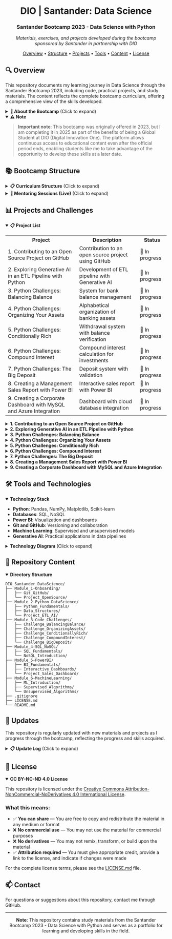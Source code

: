 <div align="center">  <h1> DIO | Santander: Data Science </div>

  <div align="center">
  <h3>Santander Bootcamp 2023 - Data Science with Python</h3>
  <p><i>Materials, exercises, and projects developed during the bootcamp sponsored by Santander in partnership with DIO</i></p>
</div>

<p align="center">
  <a href="#-overview">Overview</a> •
  <a href="#-bootcamp-structure">Structure</a> •
  <a href="#-projects-and-challenges">Projects</a> •
  <a href="#-tools-and-technologies">Tools</a> •
  <a href="#-repository-content">Content</a> •
  <a href="#-license">License</a>
</p>

## 🔍 Overview

This repository documents my learning journey in Data Science through the Santander Bootcamp 2023, including code, practical projects, and study materials. The content reflects the complete bootcamp curriculum, offering a comprehensive view of the skills developed.

<details>
<summary><b>🌟 About the Bootcamp</b> (Click to expand)</summary>

> **Important note**: This bootcamp was originally conducted between August and October 2023, focusing on Data Science with Python.

### Why is this bootcamp important?

1️⃣ **Market-aligned content**
- Modules developed to reflect industry trends and company requirements
- Focus on practical skills valued by employers

2️⃣ **Intensive and comprehensive learning**
- In-depth coverage of Python, Databases, Visualization, and Machine Learning
- Time distribution based on the relevance of topics in today's market

3️⃣ **Practical and targeted learning**
- Coding challenges and projects for immediate application of knowledge
- Updated educational materials with the latest tools and techniques
- Projects that simulate real data scientist challenges
</details>

<details open>
<summary><b>⚠️ Note</b> </summary>

> **Important note**: This bootcamp was originally offered in 2023, but I am completing it in 2025 as part of the benefits of being a Global Student at DIO (Digital Innovation One). The platform allows continuous access to educational content even after the official period ends, enabling students like me to take advantage of the opportunity to develop these skills at a later date.

</details>

## 📚 Bootcamp Structure

<details>
<summary><b>📋 Curriculum Structure</b> (Click to expand)</summary>

### Prepare for the Journey (Onboarding)
- **DIO Bootcamps: Free Education and Employability Together!** (1h)
- **Organizing Your Studies with DIO Roadmaps and Notion** (2h)
- **Code Versioning with Git and GitHub** (2h)
- **Project Challenges: Create a Winning Portfolio** (1h)
- **Contributing to an Open Source Project on GitHub** (1h)
- **Opening Class - Santander Bootcamps 2023** (2h)

### Introduction to Data Science and Python
- **Development Environment and First Steps with Python** (1h)
- **Getting to Know the Python Programming Language** (2h)
- **Types of Operators in Python** (2h)
- **Conditional and Loop Structures in Python** (2h)
- **Manipulating Strings with Python** (2h)
- **Working with Lists in Python** (1h)
- **Getting to Know Tuples in Python** (1h)
- **Exploring Sets in Python** (1h)
- **Learning to Use Dictionaries in Python** (1h)
- **Mastering Python Functions** (1h)
- **Exploring Generative AI in an ETL Pipeline with Python** (2h)

### Solving Your First Code Challenges
- **Code Challenges: Improve Your Logic and Computational Thinking** (1h)
- **Python Challenges: Balancing Balance** (1h)
- **Python Challenges: Organizing Your Assets** (1h)
- **Python Challenges: Conditionally Rich** (1h)
- **Python Challenges: Compound Interest** (1h)
- **Python Challenges: The Big Deposit** (1h)

### First Steps in SQL and NoSQL
- **Introduction to Relational Databases (SQL)** (3h)
- **Introduction to NoSQL Databases** (3h)

### Data Visualization and Analysis with Power BI
- **Business Intelligence (BI) Fundamentals** (2h)
- **Introduction to Data Analysis with SQL** (3h)
- **Theoretical Foundations of ETL** (1h)
- **First Steps with Power BI** (3h)
- **Working with Visuals in Power BI** (4h)
- **BI Fundamentals: KPIs and Metrics** (1h)
- **Creating Interactive Dashboards with Power BI** (2h)
- **Creating a Management Sales Report with Power BI** (1h)
- **Data Collection and Extraction with Power BI** (3h)
- **Data Cleaning and Transformation with Power BI** (2h)
- **Creating a Corporate Dashboard with MySQL and Azure Integration** (1h)

### Machine Learning Fundamentals and Techniques
- **Introduction to Machine Learning** (2h)
- **Bio-inspired Machine Learning Methods** (1h)
- **Artificial Neural Networks** (1h)
- **Genetic Algorithms** (2h)
- **SVM (Support Vector Machine) Algorithms** (1h)
- **Problem Classification: Exploring Datasets** (1h)
- **Programming Languages for Machine Learning** (1h)
- **Python for Machine Learning in Practice** (2h)
- **Evaluate this Bootcamp** (1h)

</details>

<details>
<summary><b>🚀 Mentoring Sessions (Live)</b> (Click to expand)</summary>

### Technical and Career Mentoring
- **Opening Class - Santander Bootcamps 2023** (2h)
- **Intelligent Development: Maximizing Your Productivity with Generative AI** (2h)
- **Demystifying SQL and NoSQL Databases with ChatGPT** (2h)
- **Challenges and Future Perspectives on Generative AI** (2h)
- **Building Your Digital Brand: How to Highlight Your Developer Portfolio** (2h)

</details>

## 📊 Projects and Challenges

<details open>
<summary><b>📋 Project List</b></summary>

<table>
  <tr>
    <th>Project</th>
    <th>Description</th>
    <th>Status</th>
  </tr>
  <tr>
    <td>1. Contributing to an Open Source Project on GitHub</td>
    <td>Contribution to an open source project using GitHub</td>
    <td>🚧 In progress</td>
  </tr>
  <tr>
    <td>2. Exploring Generative AI in an ETL Pipeline with Python</td>
    <td>Development of ETL pipeline with Generative AI</td>
    <td>🚧 In progress</td>
  </tr>
  <tr>
    <td>3. Python Challenges: Balancing Balance</td>
    <td>System for bank balance management</td>
    <td>🚧 In progress</td>
  </tr>
  <tr>
    <td>4. Python Challenges: Organizing Your Assets</td>
    <td>Alphabetical organization of banking assets</td>
    <td>🚧 In progress</td>
  </tr>
  <tr>
    <td>5. Python Challenges: Conditionally Rich</td>
    <td>Withdrawal system with balance verification</td>
    <td>🚧 In progress</td>
  </tr>
  <tr>
    <td>6. Python Challenges: Compound Interest</td>
    <td>Compound interest calculation for investments</td>
    <td>🚧 In progress</td>
  </tr>
  <tr>
    <td>7. Python Challenges: The Big Deposit</td>
    <td>Deposit system with validation</td>
    <td>🚧 In progress</td>
  </tr>
  <tr>
    <td>8. Creating a Management Sales Report with Power BI</td>
    <td>Interactive sales report with Power BI</td>
    <td>🚧 In progress</td>
  </tr>
  <tr>
    <td>9. Creating a Corporate Dashboard with MySQL and Azure Integration</td>
    <td>Dashboard with cloud database integration</td>
    <td>🚧 In progress</td>
  </tr>
</table>
</details>

<details>
<summary><b>1. Contributing to an Open Source Project on GitHub</b></summary>

### Description
The world of Open Source awaits you! In the lab "Contributing to an Open Source Project on GitHub," you'll be introduced to the fascinating universe of open-source collaboration. This practical project was specially designed for technology students like you to dive in and experience firsthand the power of collaborative work and continuous innovation that Open Source provides.

### Objective
Understand and practice the process of contributing to Open Source projects, using GitHub as a collaboration platform.

### What to do?
- Choose an Open Source project to contribute to
- Make a contribution to the project (documentation improvements, feature additions, bug fixes, etc.)
- For first-time contributors, the repository `digitalinnovationone/dio-lab-open-source` is recommended

### Technologies
- GitHub
- Git
- Markdown

### Level
Basic
</details>

<details>
<summary><b>2. Exploring Generative AI in an ETL Pipeline with Python</b></summary>

### Description
Get ready for a practical journey through the world of Data Science! We'll build an ETL (Extract, Transform, Load) pipeline, demonstrating the relationship between data, Artificial Intelligence (AI), and APIs.

- **Extraction**: The adventure begins with a simple spreadsheet, from which we'll extract user IDs. Then, we'll use these IDs to access the 'Santander Dev Week 2023' API and obtain more detailed data.
- **Transformation**: We'll enter the universe of AI with OpenAI's GPT-4, transforming this data into personalized marketing messages.
- **Loading**: We'll finish the process by sending these messages back to the 'Santander Dev Week 2023' API.

### Objective
Reimagine the ETL process by applying the concepts learned in a new application domain.

### Technologies
- Python
- REST
- OpenAI API
- ChatGPT
- ETL

### Level
Advanced
</details>

<details>
<summary><b>3. Python Challenges: Balancing Balance</b></summary>

### Description
You've been hired by a banking company to assist with implementations and improvements to the business system. In an initial analysis, the finance team identified the need to develop a solution that allows customers to balance their bank accounts. The program should request an input representing the employee's current balance, and after that, the value of two transactions should be informed: a deposit and a withdrawal. The program should update the balance based on the transactions and display the final balance.

### Input
- `saldoAtual`: decimal number representing the current bank account balance.
- `valorDeposito`: decimal number representing the amount to be deposited into the account.
- `valorRetirada`: decimal number representing the amount to be withdrawn from the account.

### Output
A decimal number representing the updated balance in the bank account after processing the transactions.

### Technologies
- Python
- Basic Programming Principles

### Level
Basic
</details>

<details>
<summary><b>4. Python Challenges: Organizing Your Assets</b></summary>

### Description
After a careful analysis conducted by the development team of a banking company, the need for a new functionality was identified to optimize processes and improve user experience. Your task is to implement a solution that organizes in alphabetical order a list of assets that will be informed by users. Assets are represented by strings that represent their types, such as: Liquidity reserves, Intangible assets, and others.

### Input
- An integer representing the number of assets the user has.
- Then, the user should provide, on separate lines, the types (strings) of the respective assets.

### Output
The list of Assets organized in alphabetical order, with each asset presented on a separate line.

### Technologies
- Python
- Data Structures
- Sorting

### Level
Basic
</details>

<details>
<summary><b>5. Python Challenges: Conditionally Rich</b></summary>

### Description
A new feature for a banking system was analyzed by the development team and will be one of the tasks to be worked on during the sprint. As a company developer, you received the requirements for the new implementation, which consists of an algorithmic solution that allows customers to make withdrawals at ATMs.

### Withdrawal rules
- Each customer will enter the value of their `saldoTotal` from their bank account and the `valorSaque`.
- A withdrawal can only be made if the available balance in the account is equal to or greater than the requested amount.
- If the balance is sufficient, the requested amount should be subtracted from the available balance, indicating that the withdrawal was made.
- If the balance is insufficient, the withdrawal should not be made, and an appropriate message should be displayed.

### Input
Two integer values representing the total account balance and the withdrawal amount.

### Output
- If the withdrawal is successful: "Saque realizado com sucesso! Novo saldo: {saldo}"
- If the withdrawal is not possible: "Saldo insuficiente. Saque nao realizado!"

### Technologies
- Python
- Conditional Structures

### Level
Basic
</details>

<details>
<summary><b>6. Python Challenges: Compound Interest</b></summary>

### Description
Imagine you're developing an application for a bank that wants to calculate the compound interest on an investment. Your goal is to create a function that takes three parameters: the initial investment value, the annual interest rate, and the time period in years. The function should calculate and return the final investment value after the specified period, taking into account compound interest.

### Input
- `valor_inicial`: integer or decimal number representing the initial investment value.
- `taxa_juros`: decimal number representing the annual interest rate (e.g., 5% = 0.05).
- `periodo`: integer representing the number of years of the investment.

### Output
The final investment value after the specified period, considering compound interest, rounded to two decimal places.

### Technologies
- Python
- Financial Mathematics

### Level
Basic
</details>

<details>
<summary><b>7. Python Challenges: The Big Deposit</b></summary>

### Description
You've been hired by a bank to develop a program that helps its customers make deposits into their accounts. The program should ask the customer for the deposit amount and check if the value is valid. If the value is greater than zero, the program should add the value to the account balance. Otherwise, the program should display an error message. The program should request the deposit amount only once.

### Input
The deposit amount entered by the customer (can be decimal, representing value in reais).

### Output
- If valid value (> 0): "Deposito realizado com sucesso! Saldo atual: R$ {valor}"
- If invalid value (< 0): "Valor invalido! Digite um valor maior que zero."
- If value is 0: "Encerrando o programa..."

### Technologies
- Python
- Conditional Structures

### Level
Basic
</details>

<details>
<summary><b>8. Creating a Management Sales Report with Power BI</b></summary>

### Description
In this project, you will create a report in Power BI Desktop based on the Financials sample provided by Microsoft itself. The necessary data is described in the challenge and on GitHub.

### Objective
Create an elaborate report with:
- Defined structure
- Navigation buttons that provide navigability
- Used slicers and buttons with associated images
- Indicators and buttons to select different visuals on the same subject

### Elements to be created:
- Objects that define the report layout
- Charts (visuals) and the fields that compose them
- Buttons for navigation
- Data slicers
- Second page of the report
- Publication of the report in Power BI Service

### Technologies
- Power BI

### Level
Intermediate
</details>

<details>
<summary><b>9. Creating a Corporate Dashboard with MySQL and Azure Integration</b></summary>

### Description
In this challenge, it will be your turn to apply the steps of collecting, obtaining, and transforming data with Power BI and MySQL in Azure. Follow the steps defined in the videos.

### Objective
Process and transform data using Power BI integrated with MySQL database hosted on Azure.

### Steps:
1. Create a MySQL instance on Azure
2. Explore the resource - MySQL Instance
3. Connect to the Database with Cloud Shell
4. Create Firewall Rule in Azure for Database Access
5. Connect to MySQL on Azure using Workbench
6. Integrate Power BI with MySQL on Azure

### Technologies
- Power BI
- MySQL
- Azure Cloud

### Level
Intermediate
</details>

## 🛠️ Tools and Technologies

<details open>
<summary><b>Technology Stack</b></summary>

- **Python**: Pandas, NumPy, Matplotlib, Scikit-learn
- **Databases**: SQL, NoSQL
- **Power BI**: Visualization and dashboards
- **Git and GitHub**: Versioning and collaboration
- **Machine Learning**: Supervised and unsupervised models
- **Generative AI**: Practical applications in data pipelines
</details>

<details>
<summary><b>Technology Diagram</b> (Click to expand)</summary>

```mermaid
graph TD
    A[Data Science] --> B[Python Fundamentals]
    A --> C[Databases]
    A --> D[Visualization]
    A --> E[Machine Learning]
    
    B --> F[Data Types]
    B --> G[Control Structures]
    B --> H[Functions]
    B --> I[Libraries]
    
    I --> J[Pandas]
    I --> K[NumPy]
    I --> L[Matplotlib]
    
    C --> M[SQL]
    C --> N[NoSQL]
    
    D --> O[Power BI]
    D --> P[Interactive Dashboards]
    
    E --> Q[Supervised Algorithms]
    E --> R[Unsupervised Algorithms]
    E --> S[Generative AI]
    
    Q --> T[SVM]
    Q --> U[Neural Networks]
    
    R --> V[Clustering]
    
    S --> W[ETL with AI]
```
</details>

## 📝 Repository Content

<details open>
<summary><b>Directory Structure</b></summary>

```
DIO_Santander_DataScience/
├── Module_1-Onboarding/
│   ├── Git_GitHub/
│   └── Project_OpenSource/
├── Module_2-Python_DataScience/
│   ├── Python_Fundamentals/
│   ├── Data_Structures/
│   └── Project_ETL_AI/
├── Module_3-Code_Challenges/
│   ├── Challenge_BalancingBalance/
│   ├── Challenge_OrganizingAssets/
│   ├── Challenge_ConditionallyRich/
│   ├── Challenge_CompoundInterest/
│   └── Challenge_BigDeposit/
├── Module_4-SQL_NoSQL/
│   ├── SQL_Fundamentals/
│   └── NoSQL_Introduction/
├── Module_5-PowerBI/
│   ├── BI_Fundamentals/
│   ├── Interactive_Dashboards/
│   └── Project_Sales_Dashboard/
├── Module_6-MachineLearning/
│   ├── ML_Introduction/
│   ├── Supervised_Algorithms/
│   └── Unsupervised_Algorithms/
├── .gitignore
├── LICENSE.md
└── README.md
```
</details>

## 🔄 Updates

This repository is regularly updated with new materials and projects as I progress through the bootcamp, reflecting the progress and skills acquired.

<details>
<summary><b>📋 Update Log</b> (Click to expand)</summary>
  
- **March/2025**: Bootcamp start and repository setup
</details>

## 📜 License

<details open>
<summary><b>CC BY-NC-ND 4.0 License</b></summary>

This repository is licensed under the [Creative Commons Attribution-NonCommercial-NoDerivatives 4.0 International License](https://creativecommons.org/licenses/by-nc-nd/4.0/).

### What this means:

- ✅ **You can share** — You are free to copy and redistribute the material in any medium or format
- ❌ **No commercial use** — You may not use the material for commercial purposes
- ❌ **No derivatives** — You may not remix, transform, or build upon the material
- ✅ **Attribution required** — You must give appropriate credit, provide a link to the license, and indicate if changes were made

For the complete license terms, please see the [LICENSE.md](LICENSE.md) file.
</details>

## 📫 Contact

For questions or suggestions about this repository, contact me through GitHub.

---

<div align="center">
  <p><b>Note</b>: This repository contains study materials from the Santander Bootcamp 2023 - Data Science with Python and serves as a portfolio for learning and developing skills in the field.</p>
</div>
